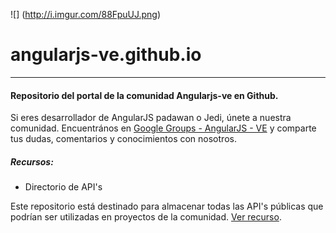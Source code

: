 ![] (http://i.imgur.com/88FpuUJ.png)
# angularjs-ve.github.io
---
#### Repositorio del portal de la comunidad Angularjs-ve en Github.

Si eres desarrollador de AngularJS padawan o Jedi, únete a nuestra comunidad.
Encuentrános en [Google Groups - AngularJS - VE](bit.ly/angularjs-ve) y comparte tus dudas, comentarios y conocimientos con nosotros.


##### Recursos:

* Directorio de API's

Este repositorio está destinado para almacenar todas las API's públicas que podrían ser utilizadas en proyectos de la comunidad. [Ver recurso](/directorio-apis).

